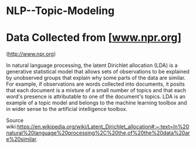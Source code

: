 # NLP--Topic-Modeling
# Data Collected from [www.npr.org]
(http://www.npr.org)

In natural language processing, the latent Dirichlet allocation (LDA) is a generative statistical model that allows sets of observations to be explained by unobserved groups that explain why some parts of the data are similar. For example, if observations are words collected into documents, it posits that each document is a mixture of a small number of topics and that each word's presence is attributable to one of the document's topics. LDA is an example of a topic model and belongs to the machine learning toolbox and in wider sense to the artificial intelligence toolbox.

Source wiki:https://en.wikipedia.org/wiki/Latent_Dirichlet_allocation#:~:text=In%20natural%20language%20processing%2C%20the,of%20the%20data%20are%20similar.
